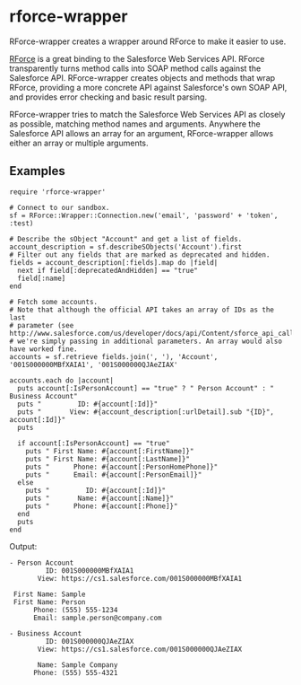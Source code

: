 rforce-wrapper
==============

RForce-wrapper creates a wrapper around RForce to make it easier to use.

[RForce](https://github.com/undees/rforce) is a great binding to the
Salesforce Web Services API. RForce transparently turns method calls into
SOAP method calls against the Salesforce API. RForce-wrapper creates objects
and methods that wrap RForce, providing a more concrete API against
Salesforce's own SOAP API, and provides error checking and basic result
parsing.

RForce-wrapper tries to match the Salesforce Web Services API as closely
as possible, matching method names and arguments. Anywhere the Salesforce API
allows an array for an argument, RForce-wrapper allows either an array or
multiple arguments.

Examples
--------

    require 'rforce-wrapper'
    
    # Connect to our sandbox.
    sf = RForce::Wrapper::Connection.new('email', 'password' + 'token', :test)
    
    # Describe the sObject "Account" and get a list of fields.
    account_description = sf.describeSObjects('Account').first
    # Filter out any fields that are marked as deprecated and hidden.
    fields = account_description[:fields].map do |field|
      next if field[:deprecatedAndHidden] == "true"
      field[:name]
    end
    
    # Fetch some accounts.
    # Note that although the official API takes an array of IDs as the last
    # parameter (see http://www.salesforce.com/us/developer/docs/api/Content/sforce_api_calls_retrieve.htm),
    # we're simply passing in additional parameters. An array would also have worked fine.
    accounts = sf.retrieve fields.join(', '), 'Account', '001S000000MBfXAIA1', '001S000000QJAeZIAX'
    
    accounts.each do |account|
      puts account[:IsPersonAccount] == "true" ? " Person Account" : " Business Account"
      puts "         ID: #{account[:Id]}"
      puts "       View: #{account_description[:urlDetail].sub "{ID}", account[:Id]}"
      puts
    
      if account[:IsPersonAccount] == "true"
        puts " First Name: #{account[:FirstName]}"
        puts " First Name: #{account[:LastName]}"
        puts "      Phone: #{account[:PersonHomePhone]}"
        puts "      Email: #{account[:PersonEmail]}"
      else
        puts "         ID: #{account[:Id]}"
        puts "       Name: #{account[:Name]}"
        puts "      Phone: #{account[:Phone]}"
      end
      puts
    end

Output:

    - Person Account
             ID: 001S000000MBfXAIA1
           View: https://cs1.salesforce.com/001S000000MBfXAIA1
    
     First Name: Sample
     First Name: Person
          Phone: (555) 555-1234
          Email: sample.person@company.com
    
    - Business Account
             ID: 001S000000QJAeZIAX
           View: https://cs1.salesforce.com/001S000000QJAeZIAX
    
           Name: Sample Company
          Phone: (555) 555-4321

